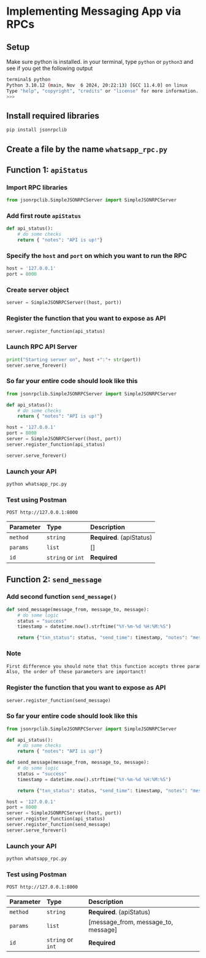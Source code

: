 # Implementing Messaging App via RPCs

## Setup
Make sure python is installed. in your terminal, type `python` or `python3` and see if you get the following output
```bash
terminal$ python
Python 3.10.12 (main, Nov  6 2024, 20:22:13) [GCC 11.4.0] on linux
Type "help", "copyright", "credits" or "license" for more information.
>>>
```

## Install required libraries
```bash
pip install jsonrpclib
```

## Create a file by the name `whatsapp_rpc.py`

## Function 1: `apiStatus`
### Import RPC libraries
```python
from jsonrpclib.SimpleJSONRPCServer import SimpleJSONRPCServer
```

### Add first route `apiStatus`
```python
def api_status():
    # do some checks
    return { "notes": "API is up!"}
```

### Specify the `host` and `port` on which you want to run the RPC
```python
host = '127.0.0.1'
port = 8000
```

### Create server object
```python
server = SimpleJSONRPCServer((host, port))
```

### Register the function that you want to expose as API
```python
server.register_function(api_status)
```

### Launch RPC API Server
```python
print("Starting server on", host +":"+ str(port))
server.serve_forever()
```

### So far your entire code should look like this
```python
from jsonrpclib.SimpleJSONRPCServer import SimpleJSONRPCServer

def api_status():
    # do some checks
    return { "notes": "API is up!"}

host = '127.0.0.1'
port = 8000
server = SimpleJSONRPCServer((host, port))
server.register_function(api_status)

server.serve_forever()
```

### Launch your API
```bash
python whatsapp_rpc.py
```

### Test using Postman
```http
POST http://127.0.0.1:8000
```

| Parameter | Type     | Description                |
| :-------- | :------- | :------------------------- |
| `method`  | `string` | **Required**. (apiStatus)   |
| `params`  | `list`   | []                          |
| `id    `  | `string` or `int` | **Required**      |


## Function 2: `send_message`
### Add second function `send_message()`
```python
def send_message(message_from, message_to, message):
    # do some logic
    status = "success"
    timestamp = datetime.now().strftime("%Y-%m-%d %H:%M:%S")

    return {"txn_status": status, "send_time": timestamp, "notes": "message has been sent to " + message_to}
```

### Note 
```bash
First difference you should note that this function accepts three parameters: `message_from`, `message_to` and `message`.
Also, the order of these parameters are importanct!
```

### Register the function that you want to expose as API
```python
server.register_function(send_message)
```

### So far your entire code should look like this
```python
from jsonrpclib.SimpleJSONRPCServer import SimpleJSONRPCServer

def api_status():
    # do some checks
    return { "notes": "API is up!"}

def send_message(message_from, message_to, message):
    # do some logic
    status = "success"
    timestamp = datetime.now().strftime("%Y-%m-%d %H:%M:%S")

    return {"txn_status": status, "send_time": timestamp, "notes": "message has been sent to " + message_to}

host = '127.0.0.1'
port = 8000
server = SimpleJSONRPCServer((host, port))
server.register_function(api_status)
server.register_function(send_message)
server.serve_forever()
```


### Launch your API
```bash
python whatsapp_rpc.py
```

### Test using Postman
```http
POST http://127.0.0.1:8000
```

| Parameter | Type     | Description                |
| :-------- | :------- | :------------------------- |
| `method`  | `string` | **Required**. (apiStatus)   |
| `params`  | `list`   | [message_from, message_to, message]                          |
| `id    `  | `string` or `int` | **Required**      |

